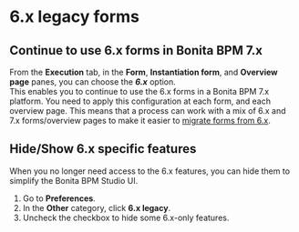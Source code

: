 # 6.x legacy forms

## Continue to use 6.x forms in Bonita BPM 7.x

From the **Execution** tab, in the **Form**, **Instantiation form**, and **Overview page** panes, you can choose the **_6.x_** option.   
This enables you to continue to use the 6.x forms in a Bonita BPM 7.x platform. You need to apply this configuration at each form, and each overview page. This means that a process can work with a mix of 6.x and 7.x forms/overview pages to make it easier to [migrate forms from 6.x](migrate-a-form-from-6-x.md).

## Hide/Show 6.x specific features

When you no longer need access to the 6.x features, you can hide them to simplify the Bonita BPM Studio UI.

1. Go to **Preferences**.
2. In the **Other** category, click **6.x legacy**.
3. Uncheck the checkbox to hide some 6.x-only features.
